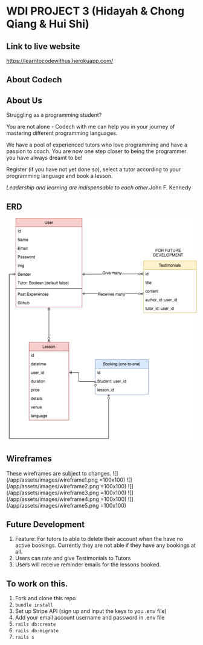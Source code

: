 
# WDI PROJECT 3 (Hidayah & Chong Qiang & Hui Shi)

## Link to live website
 https://learntocodewithus.herokuapp.com/

## About Codech
<h2>About Us</h2>
<p>Struggling as a programming student?<br> <p>You are not alone - Codech with me can help you in your journey of mastering different programming languages.</p>
<p>We have a pool of experienced tutors who love programming and have a passion to coach. You are now one step closer to being the programmer you have always dreamt to be!</p>
<p>Register (if you have not yet done so), select a tutor according to your programming language and book a lesson. </p>

  <p><i>Leadership and learning are indispensable to each other.</i>John F. Kennedy</p>

## ERD

![](/app/assets/images/Codech_ERD.png)

## Wireframes
These wireframes are subject to changes.
![](/app/assets/images/wireframe1.png =100x100)
![](/app/assets/images/wireframe2.png =100x100)
![](/app/assets/images/wireframe3.png =100x100)
![](/app/assets/images/wireframe4.png =100x100)
![](/app/assets/images/wireframe5.png =100x100)

## Future Development
1. Feature: For tutors to able to delete their account when the have no active bookings. Currently they are not able if they have any bookings at all.
2. Users can rate and give Testimonials to Tutors
3. Users will receive reminder emails for the lessons booked.

## To work on this.

1. Fork and clone this repo
2. ```bundle install```
3. Set up Stripe API (sign up and input the keys to you .env file)
4. Add your email account username and password in .env file
5. ```rails db:create```
6. ```rails db:migrate```
7. ```rails s```
